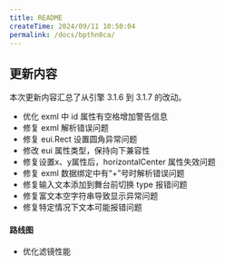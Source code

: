 ```yaml
---
title: README
createTime: 2024/09/11 10:50:04
permalink: /docs/bpthn0ca/
---
```

## 更新内容

本次更新内容汇总了从引擎 3.1.6 到 3.1.7 的改动。

* 优化 exml 中 id 属性有空格增加警告信息
* 修复 exml 解析错误问题
* 修复 eui.Rect 设置圆角异常问题
* 修改 eui 属性类型，保持向下兼容性
* 修复设置x、y属性后，horizontalCenter 属性失效问题
* 修复 exml 数据绑定中有“+”号时解析错误问题
* 修复输入文本添加到舞台前切换 type 报错问题
* 修复富文本空字符串导致显示异常问题
* 修复特定情况下文本可能报错问题

#### 路线图
* 优化滤镜性能
